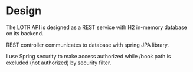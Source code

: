 
<h1>Design</h1>

The LOTR API is designed as a REST service with H2 in-memory database on its backend.

REST controller communicates to database with spring JPA library.

I use Spring security to make access authorized while /book path is excluded (not authorized) by security filter.